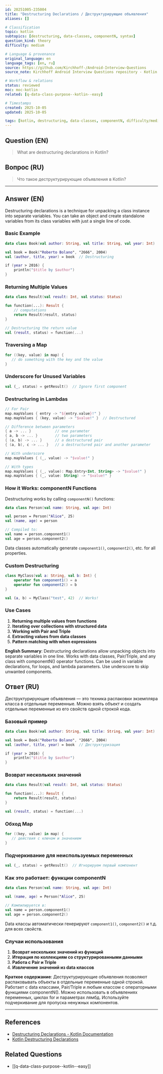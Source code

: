 ```yaml
---
id: 20251005-235004
title: "Destructuring Declarations / Деструктурирующие объявления"
aliases: []

# Classification
topic: kotlin
subtopics: [destructuring, data-classes, componentN, syntax]
question_kind: theory
difficulty: medium

# Language & provenance
original_language: en
language_tags: [en, ru]
source: https://github.com/Kirchhoff-/Android-Interview-Questions
source_note: Kirchhoff Android Interview Questions repository - Kotlin Batch 2

# Workflow & relations
status: reviewed
moc: moc-kotlin
related: [q-data-class-purpose--kotlin--easy]

# Timestamps
created: 2025-10-05
updated: 2025-10-05

tags: [kotlin, destructuring, data-classes, componentN, difficulty/medium]
---
```

## Question (EN)
> What are destructuring declarations in Kotlin?
## Вопрос (RU)
> Что такое деструктурирующие объявления в Kotlin?

---

## Answer (EN)

Destructuring declarations is a technique for unpacking a class instance into separate variables. You can take an object and create standalone variables from its class variables with just a single line of code.

### Basic Example

```kotlin
data class Book(val author: String, val title: String, val year: Int)

val book = Book("Roberto Bolano", "2666", 2004)
val (author, title, year) = book  // Destructuring

if (year > 2016) {
    println("$title by $author")
}
```

### Returning Multiple Values

```kotlin
data class Result(val result: Int, val status: Status)

fun function(...): Result {
    // computations
    return Result(result, status)
}

// Destructuring the return value
val (result, status) = function(...)
```

### Traversing a Map

```kotlin
for ((key, value) in map) {
   // do something with the key and the value
}
```

### Underscore for Unused Variables

```kotlin
val (_, status) = getResult()  // Ignore first component
```

### Destructuring in Lambdas

```kotlin
// For Pair
map.mapValues { entry -> "${entry.value}!" }
map.mapValues { (key, value) -> "$value!" }  // Destructured

// Difference between parameters
{ a -> ... }           // one parameter
{ a, b -> ... }        // two parameters
{ (a, b) -> ... }      // a destructured pair
{ (a, b), c -> ... }   // a destructured pair and another parameter

// With underscore
map.mapValues { (_, value) -> "$value!" }

// With types
map.mapValues { (_, value): Map.Entry<Int, String> -> "$value!" }
map.mapValues { (_, value: String) -> "$value!" }
```

### How it Works: componentN Functions

Destructuring works by calling `componentN()` functions:

```kotlin
data class Person(val name: String, val age: Int)

val person = Person("Alice", 25)
val (name, age) = person

// Compiled to:
val name = person.component1()
val age = person.component2()
```

Data classes automatically generate `component1()`, `component2()`, etc. for all properties.

### Custom Destructuring

```kotlin
class MyClass(val a: String, val b: Int) {
    operator fun component1() = a
    operator fun component2() = b
}

val (a, b) = MyClass("test", 42)  // Works!
```

### Use Cases

1. **Returning multiple values from functions**
2. **Iterating over collections with structured data**
3. **Working with Pair and Triple**
4. **Extracting values from data classes**
5. **Pattern matching with when expressions**

**English Summary**: Destructuring declarations allow unpacking objects into separate variables in one line. Works with data classes, Pair/Triple, and any class with componentN() operator functions. Can be used in variable declarations, for loops, and lambda parameters. Use underscore to skip unwanted components.

## Ответ (RU)

Деструктурирующие объявления — это техника распаковки экземпляра класса в отдельные переменные. Можно взять объект и создать отдельные переменные из его свойств одной строкой кода.

### Базовый пример

```kotlin
data class Book(val author: String, val title: String, val year: Int)

val book = Book("Roberto Bolano", "2666", 2004)
val (author, title, year) = book  // Деструктуризация

if (year > 2016) {
    println("$title by $author")
}
```

### Возврат нескольких значений

```kotlin
data class Result(val result: Int, val status: Status)

fun function(...): Result {
    return Result(result, status)
}

val (result, status) = function(...)
```

### Обход Map

```kotlin
for ((key, value) in map) {
   // действия с ключом и значением
}
```

### Подчеркивание для неиспользуемых переменных

```kotlin
val (_, status) = getResult()  // Игнорируем первый компонент
```

### Как это работает: функции componentN

```kotlin
data class Person(val name: String, val age: Int)

val (name, age) = Person("Alice", 25)

// Компилируется в:
val name = person.component1()
val age = person.component2()
```

Data классы автоматически генерируют `component1()`, `component2()` и т.д. для всех свойств.

### Случаи использования

1. **Возврат нескольких значений из функций**
2. **Итерация по коллекциям со структурированными данными**
3. **Работа с Pair и Triple**
4. **Извлечение значений из data классов**

**Краткое содержание**: Деструктурирующие объявления позволяют распаковывать объекты в отдельные переменные одной строкой. Работает с data классами, Pair/Triple и любым классом с операторными функциями componentN(). Можно использовать в объявлениях переменных, циклах for и параметрах лямбд. Используйте подчеркивание для пропуска ненужных компонентов.

---

## References
- [Destructuring Declarations - Kotlin Documentation](https://kotlinlang.org/docs/reference/multi-declarations.html)
- [Kotlin Destructuring Declarations](https://www.kotlindevelopment.com/destructuring-declarations/)

## Related Questions
- [[q-data-class-purpose--kotlin--easy]]

